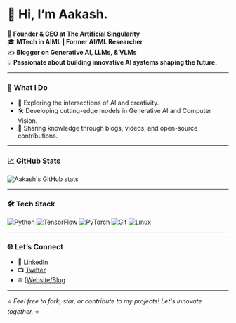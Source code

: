 # 👋 Hi, I’m Aakash.

🚀 **Founder & CEO at [The Artificial Singularity](linkedin.com/company/the-artificial-singularity)**  
🎓 **MTech in AIML | Former AI/ML Researcher**  
✍️ **Blogger on Generative AI, LLMs, & VLMs**  
💡 **Passionate about building innovative AI systems shaping the future.**

---

### 📂 **What I Do**
- 🌌 Exploring the intersections of AI and creativity.
- 🛠 Developing cutting-edge models in Generative AI and Computer Vision.
- 📖 Sharing knowledge through blogs, videos, and open-source contributions.

---

### 📈 **GitHub Stats**
![Aakash's GitHub stats](https://github-readme-stats.vercel.app/api?username=AakashK&show_icons=true&theme=radical)

---

### 🛠️ **Tech Stack**
![Python](https://img.shields.io/badge/-Python-3776AB?logo=python&logoColor=white)
![TensorFlow](https://img.shields.io/badge/-TensorFlow-FF6F00?logo=tensorflow&logoColor=white)
![PyTorch](https://img.shields.io/badge/-PyTorch-EE4C2C?logo=pytorch&logoColor=white)
![Git](https://img.shields.io/badge/-Git-F05032?logo=git&logoColor=white)
![Linux](https://img.shields.io/badge/-Linux-FCC624?logo=linux&logoColor=black)

---

### 🌐 **Let’s Connect**
- 💼 [LinkedIn](www.linkedin.com/in/aakashkhadikar)
- 📺 [Twitter](https://x.com/Aakashkhadikar1)
- 🌐 [[Website/Blog](https://aakashkhadikar16.medium.com/)

---

⭐️ _Feel free to fork, star, or contribute to my projects! Let's innovate together._ ⭐️
